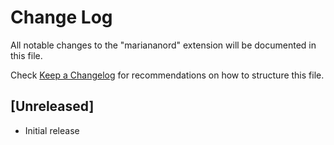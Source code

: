 # Change Log
All notable changes to the "mariananord" extension will be documented in this file.

Check [Keep a Changelog](http://keepachangelog.com/) for recommendations on how to structure this file.

## [Unreleased]
- Initial release
